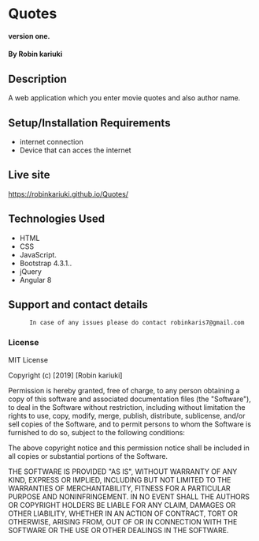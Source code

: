 # Quotes

#### version one.

#### By **Robin kariuki**

## Description

A web application which you enter movie quotes and also author name.

## Setup/Installation Requirements

-   internet connection
-   Device that can acces the internet
## Live site
https://robinkariuki.github.io/Quotes/


## Technologies Used

-   HTML
-   CSS
-   JavaScript.
-   Bootstrap 4.3.1..
-   jQuery
-   Angular 8

## Support and contact details

          In case of any issues please do contact robinkaris7@gmail.com

### License

   

MIT License

Copyright (c) [2019] [Robin kariuki]

Permission is hereby granted, free of charge, to any person obtaining a copy of this software and associated documentation files (the "Software"), to deal in the Software without restriction, including without limitation the rights to use, copy, modify, merge, publish, distribute, sublicense, and/or sell copies of the Software, and to permit persons to whom the Software is furnished to do so, subject to the following conditions:

The above copyright notice and this permission notice shall be included in all copies or substantial portions of the Software.

THE SOFTWARE IS PROVIDED "AS IS", WITHOUT WARRANTY OF ANY KIND, EXPRESS OR IMPLIED, INCLUDING BUT NOT LIMITED TO THE WARRANTIES OF MERCHANTABILITY, FITNESS FOR A PARTICULAR PURPOSE AND NONINFRINGEMENT. IN NO EVENT SHALL THE AUTHORS OR COPYRIGHT HOLDERS BE LIABLE FOR ANY CLAIM, DAMAGES OR OTHER LIABILITY, WHETHER IN AN ACTION OF CONTRACT, TORT OR OTHERWISE, ARISING FROM, OUT OF OR IN CONNECTION WITH THE SOFTWARE OR THE USE OR OTHER DEALINGS IN THE SOFTWARE.